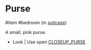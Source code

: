 # Purse

#item #bedroom (in [suitcase](suitcase.md))

A small, pink purse.

- Look | Use
  open [CLOSEUP_PURSE](../closeups/purse.md)
